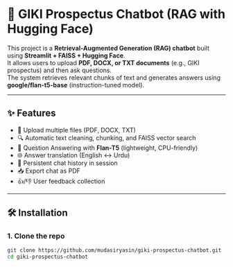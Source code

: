 # 🤖 GIKI Prospectus Chatbot (RAG with Hugging Face)

This project is a **Retrieval-Augmented Generation (RAG) chatbot** built using **Streamlit + FAISS + Hugging Face**.  
It allows users to upload **PDF, DOCX, or TXT documents** (e.g., GIKI prospectus) and then ask questions.  
The system retrieves relevant chunks of text and generates answers using **google/flan-t5-base** (instruction-tuned model).  

---

## ✨ Features
- 📂 Upload multiple files (PDF, DOCX, TXT)  
- 🔍 Automatic text cleaning, chunking, and FAISS vector search  
- 🧠 Question Answering with **Flan-T5** (lightweight, CPU-friendly)  
- 🌐 Answer translation (English ↔ Urdu)  
- 💬 Persistent chat history in session  
- 📥 Export chat as PDF  
- 👍/👎 User feedback collection  

---

## 🛠 Installation

### 1. Clone the repo
```bash
git clone https://github.com/mudasiryasin/giki-prospectus-chatbot.git
cd giki-prospectus-chatbot